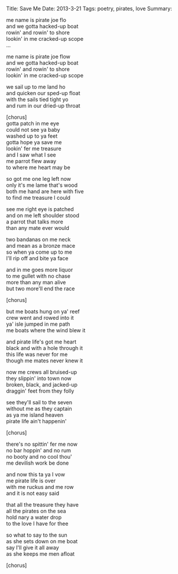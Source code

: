 Title: Save Me
Date: 2013-3-21
Tags: poetry, pirates, love
Summary: <p>me name is pirate joe flo<br>and we gotta hacked-up boat<br>rowin' and rowin' to shore<br>lookin' in me cracked-up scope<br>...</p>

me name is pirate joe flow  
and we gotta hacked-up boat  
rowin' and rowin' to shore  
lookin' in me cracked-up scope  

we sail up to me land ho  
and quicken our sped-up float  
with the sails tied tight yo  
and rum in our dried-up throat  

[chorus]  
gotta patch in me eye  
could not see ya baby  
washed up to ya feet  
gotta hope ya save me  
lookin' fer me treasure  
and I saw what I see  
me parrot flew away  
to where me heart may be  

so got me one leg left now  
only it's me lame that's wood  
both me hand are here with five  
to find me treasure I could  

see me right eye is patched  
and on me left shoulder stood  
a parrot that talks more  
than any mate ever would  

two bandanas on me neck  
and mean as a bronze mace  
so when ya come up to me  
I'll rip off and bite ya face  

and in me goes more liquor  
to me gullet with no chase  
more than any man alive  
but two more'll end the race  

[chorus]  

but me boats hung on ya' reef  
crew went and rowed into it  
ya' isle jumped in me path  
me boats where the wind blew it  

and pirate life's got me heart  
black and with a hole through it  
this life was never for me  
though me mates never knew it  

now me crews all bruised-up  
they slippin' into town now  
broken, black, and jacked-up  
draggin' feet from they folly  

see they'll sail to the seven  
without me as they captain  
as ya me island heaven  
pirate life ain't happenin'  

[chorus]  

there's no spittin' fer me now  
no bar hoppin' and no rum  
no booty and no cool thou'  
me devilish work be done  

and now this ta ya I vow  
me pirate life is over  
with me ruckus and me row  
and it is not easy said  

that all the treasure they have  
all the pirates on the sea  
hold nary a water drop  
to the love I have for thee  

so what to say to the sun  
as she sets down on me boat  
say I'll give it all away  
as she keeps me men afloat  

[chorus]  
